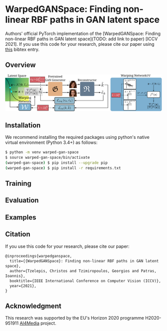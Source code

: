 # WarpedGANSpace: Finding non-linear RBF paths in GAN latent space

Authors' official PyTorch implementation of the [WarpedGANSpace: Finding non-linear RBF paths in GAN latent space](TODO: add link to paper) [ICCV 2021]. If you use this code for your research, please cite our paper using [this](#citation) bibtex entry.



## Overview

<p align="center">
<img src="overview.svg" alt="WarpedGANSpace Overview"/>
</p>






## Installation

We recommend installing the required packages using python's native virtual environment (Python 3.4+) as follows:

```bash
$ python -m venv warped-gan-space
$ source warped-gan-space/bin/activate
(warped-gan-space) $ pip install --upgrade pip
(warped-gan-space) $ pip install -r requirements.txt
```



## Training



## Evaluation



## Examples









## Citation

If you use this code for your research, please cite our paper:

```
@inproceedings{warpedganspace,
  title={{WarpedGANSpace}: Finding non-linear RBF paths in GAN latent space},
  author={Tzelepis, Christos and Tzimiropoulos, Georgios and Patras, Ioannis},
  booktitle={IEEE International Conference on Computer Vision (ICCV)},
  year={2021},
}
```



## Acknowledgment

This research was supported by the EU's Horizon 2020 programme H2020-951911 [AI4Media](https://www.ai4media.eu/) project.

